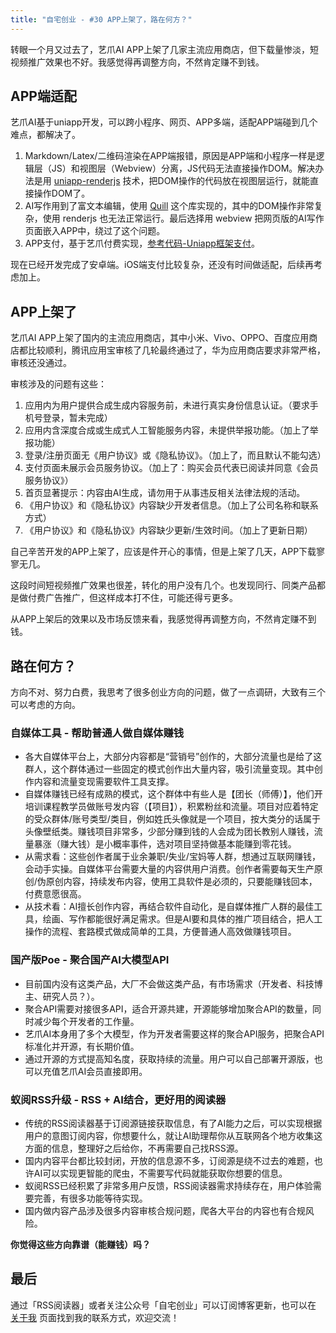 ```yaml
---
title: "自宅创业 - #30 APP上架了，路在何方？"
---
```


转眼一个月又过去了，艺爪AI APP上架了几家主流应用商店，但下载量惨淡，短视频推广效果也不好。我感觉得再调整方向，不然肯定赚不到钱。

## APP端适配

艺爪AI基于uniapp开发，可以跨小程序、网页、APP多端，适配APP端碰到几个难点，都解决了。
1. Markdown/Latex/二维码渲染在APP端报错，原因是APP端和小程序一样是逻辑层（JS）和视图层（Webview）分离，JS代码无法直接操作DOM。解决办法是用 [uniapp-renderjs](https://uniapp.dcloud.net.cn/tutorial/renderjs.html) 技术，把DOM操作的代码放在视图层运行，就能直接操作DOM了。
2. AI写作用到了富文本编辑，使用 [Quill](https://github.com/slab/quill) 这个库实现的，其中的DOM操作非常复杂，使用 renderjs 也无法正常运行。最后选择用 webview 把网页版的AI写作页面嵌入APP中，绕过了这个问题。
3. APP支付，基于艺爪付费实现，[参考代码-Uniapp框架支付](https://www.ezboti.com/docs/revenue/api-example-uniapp-android/)。

现在已经开发完成了安卓端。iOS端支付比较复杂，还没有时间做适配，后续再考虑加上。

## APP上架了

艺爪AI APP上架了国内的主流应用商店，其中小米、Vivo、OPPO、百度应用商店都比较顺利，腾讯应用宝审核了几轮最终通过了，华为应用商店要求非常严格，审核还没通过。

审核涉及的问题有这些：
1. 应用内为用户提供合成生成内容服务前，未进行真实身份信息认证。（要求手机号登录，暂未完成）
2. 应用内含深度合成或生成式人工智能服务内容，未提供举报功能。（加上了举报功能）
3. 登录/注册页面无《用户协议》或《隐私协议》。（加上了，而且默认不能勾选）
4. 支付页面未展示会员服务协议。（加上了：购买会员代表已阅读并同意《会员服务协议》）
5. 首页显著提示：内容由AI生成，请勿用于从事违反相关法律法规的活动。
6. 《用户协议》和《隐私协议》内容缺少开发者信息。（加上了公司名称和联系方式）
7. 《用户协议》和《隐私协议》内容缺少更新/生效时间。（加上了更新日期）

自己辛苦开发的APP上架了，应该是件开心的事情，但是上架了几天，APP下载寥寥无几。

这段时间短视频推广效果也很差，转化的用户没有几个。也发现同行、同类产品都是做付费广告推广，但这样成本打不住，可能还得亏更多。

从APP上架后的效果以及市场反馈来看，我感觉得再调整方向，不然肯定赚不到钱。

## 路在何方？

方向不对、努力白费，我思考了很多创业方向的问题，做了一点调研，大致有三个可以考虑的方向。

### 自媒体工具 - 帮助普通人做自媒体赚钱

- 各大自媒体平台上，大部分内容都是“营销号”创作的，大部分流量也是给了这群人，这个群体通过一些固定的模式创作出大量内容，吸引流量变现。其中创作内容和流量变现需要软件工具支撑。
- 自媒体赚钱已经有成熟的模式，这个群体中有些人是【团长（师傅）】，他们开培训课程教学员做账号发内容（【项目】），积累粉丝和流量。项目对应着特定的受众群体/账号类型/类目，例如姓氏头像就是一个项目，按大类分的话属于头像壁纸类。赚钱项目非常多，少部分赚到钱的人会成为团长教别人赚钱，流量暴涨（赚大钱）是小概率事件，选对项目坚持做基本能赚到零花钱。
- 从需求看：这些创作者属于业余兼职/失业/宝妈等人群，想通过互联网赚钱，会动手实操。自媒体平台需要大量的内容供用户消费。创作者需要每天生产原创/伪原创内容，持续发布内容，使用工具软件是必须的，只要能赚钱回本，付费意愿很高。
- 从技术看：AI擅长创作内容，再结合软件自动化，是自媒体推广人群的最佳工具，绘画、写作都能很好满足需求。但是AI要和具体的推广项目结合，把人工操作的流程、套路模式做成简单的工具，方便普通人高效做赚钱项目。

### 国产版Poe - 聚合国产AI大模型API

- 目前国内没有这类产品，大厂不会做这类产品，有市场需求（开发者、科技博主、研究人员？）。
- 聚合API需要对接很多API，适合开源共建，开源能够增加聚合API的数量，同时减少每个开发者的工作量。
- 艺爪AI本身用了多个大模型，作为开发者需要这样的聚合API服务，把聚合API标准化并开源，有长期价值。
- 通过开源的方式提高知名度，获取持续的流量。用户可以自己部署开源版，也可以充值艺爪AI会员直接即用。

### 蚁阅RSS升级 - RSS + AI结合，更好用的阅读器

- 传统的RSS阅读器基于订阅源链接获取信息，有了AI能力之后，可以实现根据用户的意图订阅内容，你想要什么，就让AI助理帮你从互联网各个地方收集这方面的信息，整理好之后给你，不再需要自己找RSS源。
- 国内内容平台都比较封闭，开放的信息源不多，订阅源是绕不过去的难题，也许AI可以实现更智能的爬虫，不需要写代码就能获取你想要的信息。
- 蚁阅RSS已经积累了非常多用户反馈，RSS阅读器需求持续存在，用户体验需要完善，有很多功能等待实现。
- 国内做内容产品涉及很多内容审核合规问题，爬各大平台的内容也有合规风险。

**你觉得这些方向靠谱（能赚钱）吗？**

## 最后

通过「RSS阅读器」或者关注公众号「自宅创业」可以订阅博客更新，也可以在 [关于我](/about) 页面找到我的联系方式，欢迎交流！

